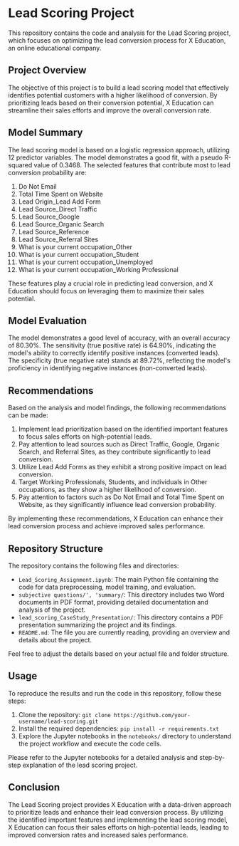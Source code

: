 # Lead Scoring Project

This repository contains the code and analysis for the Lead Scoring project, which focuses on optimizing the lead conversion process for X Education, an online educational company.

## Project Overview
The objective of this project is to build a lead scoring model that effectively identifies potential customers with a higher likelihood of conversion. By prioritizing leads based on their conversion potential, X Education can streamline their sales efforts and improve the overall conversion rate.

## Model Summary
The lead scoring model is based on a logistic regression approach, utilizing 12 predictor variables. The model demonstrates a good fit, with a pseudo R-squared value of 0.3468. The selected features that contribute most to lead conversion probability are:

1. Do Not Email
2. Total Time Spent on Website
3. Lead Origin_Lead Add Form
4. Lead Source_Direct Traffic
5. Lead Source_Google
6. Lead Source_Organic Search
7. Lead Source_Reference
8. Lead Source_Referral Sites
9. What is your current occupation_Other
10. What is your current occupation_Student
11. What is your current occupation_Unemployed
12. What is your current occupation_Working Professional

These features play a crucial role in predicting lead conversion, and X Education should focus on leveraging them to maximize their sales potential.

## Model Evaluation
The model demonstrates a good level of accuracy, with an overall accuracy of 80.30%. The sensitivity (true positive rate) is 64.90%, indicating the model's ability to correctly identify positive instances (converted leads). The specificity (true negative rate) stands at 89.72%, reflecting the model's proficiency in identifying negative instances (non-converted leads).

## Recommendations
Based on the analysis and model findings, the following recommendations can be made:

1. Implement lead prioritization based on the identified important features to focus sales efforts on high-potential leads.
2. Pay attention to lead sources such as Direct Traffic, Google, Organic Search, and Referral Sites, as they contribute significantly to lead conversion.
3. Utilize Lead Add Forms as they exhibit a strong positive impact on lead conversion.
4. Target Working Professionals, Students, and individuals in Other occupations, as they show a higher likelihood of conversion.
5. Pay attention to factors such as Do Not Email and Total Time Spent on Website, as they significantly influence lead conversion probability.

By implementing these recommendations, X Education can enhance their lead conversion process and achieve improved sales performance.


## Repository Structure
The repository contains the following files and directories:

- `Lead_Scoring_Assignment.ipynb`: The main Python file containing the code for data preprocessing, model training, and evaluation.
- `subjective questions/', 'summary/`: This directory includes two Word documents in PDF format, providing detailed documentation and analysis of the project.
- `lead_scoring_CaseStudy_Presentation/`: This directory contains a PDF presentation summarizing the project and its findings.
- `README.md`: The file you are currently reading, providing an overview and details about the project.

Feel free to adjust the details based on your actual file and folder structure.
## Usage
To reproduce the results and run the code in this repository, follow these steps:

1. Clone the repository: `git clone https://github.com/your-username/lead-scoring.git`
2. Install the required dependencies: `pip install -r requirements.txt`
3. Explore the Jupyter notebooks in the `notebooks/` directory to understand the project workflow and execute the code cells.

Please refer to the Jupyter notebooks for a detailed analysis and step-by-step explanation of the lead scoring project.

## Conclusion
The Lead Scoring project provides X Education with a data-driven approach to prioritize leads and enhance their lead conversion process. By utilizing the identified important features and implementing the lead scoring model, X Education can focus their sales efforts on high-potential leads, leading to improved conversion rates and increased sales performance.
